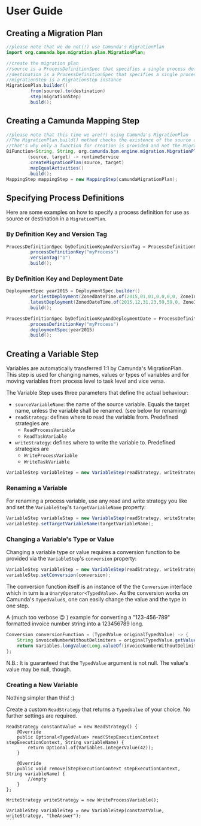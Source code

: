 # User Guide

## Creating a Migration Plan

```java
//please note that we do not(!) use Camunda's MigrationPlan
import org.camunda.bpm.migration.plan.MigrationPlan;

//create the migration plan
//source is a ProcessDefinitionSpec that specifies a single process definition who's instance shall be migrated
//destination is a ProcessDefinitionSpec that specifies a single process definition where the instances should be migrated to.
//migrationStep is a MigrationStep instance
MigrationPlan.builder()
		.from(source).to(destination)
		.step(migrationStep)
		.build();
```

## Creating a Camunda Mapping Step

```java
//please note that this time we are(!) using Camunda's MigrationPlan
//The MigrationPlan.build() method checks the existence of the source and target ProcessDefinitions,
//that's why only a function for creation is provided and not the MigrationPlan itself
BiFunction<String, String, org.camunda.bpm.engine.migration.MigrationPlan> camundaMigrationPlan =
		(source, target) -> runtimeService
		.createMigrationPlan(source, target)
		.mapEqualActivities()
		.build();
MappingStep mappingStep = new MappingStep(camundaMigrationPlan);
```

## Specifying Process Definitions

Here are some examples on how to specify a process definition for use as source or destination in a `MigrationPlan`.

### By Definition Key and Version Tag
```java
ProcessDefinitionSpec byDefinitionKeyAndVersionTag = ProcessDefinitionSpec.builder()
		.processDefinitionKey("myProcess")
		.versionTag("1")
		.build();
```

### By Definition Key and Deployment Date
```java
DeploymentSpec year2015 = DeploymentSpec.builder()
		.earliestDeployment(ZonedDateTime.of(2015,01,01,0,0,0,0, ZoneId.of("CET")))
		.latestDeployment(ZonedDateTime.of(2015,12,31,23,59,59,0, ZoneId.of("CET")))
		.build();

ProcessDefinitionSpec byDefinitionKeyAndDeploymentDate = ProcessDefinitionSpec.builder()
		.processDefinitionKey("myProcess")
		.deploymentSpec(year2015)
		.build();
```

## Creating a Variable Step

Variables are automatically transferred 1:1 by Camunda's MigrationPlan.
 This step is used for changing names, values or types of variables and
 for moving variables from process level to task level and vice versa.

The Variable Step uses three parameters that define the actual behaviour:

- `sourceVariableName`: the name of the source variable. Equals the target name, unless the variable shall be renamed. (see below for renaming)
- `readStrategy`: defines where to read the variable from. Predefined strategies are
  - `ReadProcessVariable`
  - `ReadTaskVariable`
- `writeStrategy`: defines where to write the variable to. Predefined strategies are
  - `WriteProcessVariable`
  - `WriteTaskVariable`

```java
VariableStep variableStep = new VariableStep(readStrategy, writeStrategy, sourceVariableName);
```

### Renaming a Variable

For renaming a process variable, use any read and write strategy you like
and set the `VariableStep`'s `targetVariableName` property:

 ```java
VariableStep variableStep = new VariableStep(readStrategy, writeStrategy, sourceVariableName);
variableStep.setTargetVariableName(targetVariableName);
```

### Changing a Variable's Type or Value

Changing a variable type or value requires a conversion function to be provided
via the `VariableStep`'s `conversion` property:

 ```java
VariableStep variableStep = new VariableStep(readStrategy, writeStrategy, sourceVariableName);
variableStep.setConversion(conversion);
```

The conversion function itself is an instance of the the `Conversion`
interface which in turn is a `UnaryOperator<TypedValue>`.
As the conversion works on Camunda's `TypedValue`s, one can easily change
the value and the type in one step.

A (much too verbose :wink: ) example for converting a "123-456-789" formatted invoice number string into a 123456789 long.
```java
Conversion conversionFunction = (TypedValue originalTypedValue) -> {
	String invoiceNumberWithoutDelimiters = originalTypedValue.getValue().toString().replace("-", "");
	return Variables.longValue(Long.valueOf(invoiceNumberWithoutDelimiters));
};
```

N.B.: It is guaranteed that the `TypedValue` argument is not null. The value's value may be null, though.

### Creating a New Variable

Nothing simpler than this! :)

Create a custom `ReadStrategy` that returns a `TypedValue` of your choice. No further settings are required.

```
ReadStrategy constantValue = new ReadStrategy() {
	@Override
	public Optional<TypedValue> read(StepExecutionContext stepExecutionContext, String variableName) {
		return Optional.of(Variables.integerValue(42));
	}

	@Override
	public void remove(StepExecutionContext stepExecutionContext, String variableName) {
		//empty
	}
};

WriteStrategy writeStrategy = new WriteProcessVariable();

VariableStep variableStep = new VariableStep(constantValue, writeStrategy, "theAnswer");
´´´
